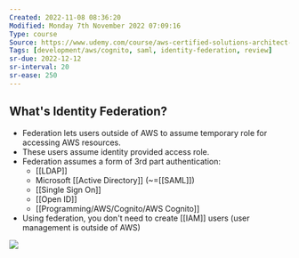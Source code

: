 ```yaml
---
Created: 2022-11-08 08:36:20
Modified: Monday 7th November 2022 07:09:16
Type: course
Source: https://www.udemy.com/course/aws-certified-solutions-architect-associate-saa-c01/?xref=E0Aed11STH4LPUQvCz0GJFABTmM=
Tags: [development/aws/cognito, saml, identity-federation, review]
sr-due: 2022-12-12
sr-interval: 20
sr-ease: 250
---
```


## What's Identity Federation?

- Federation lets users outside of AWS to assume temporary role for accessing AWS resources.
- These users assume identity provided access role.
- Federation assumes a form of 3rd part authentication:
    - [[LDAP]]
    - Microsoft [[Active Directory]] (~=[[SAML]])
    - [[Single Sign On]]
    - [[Open ID]]
    - [[Programming/AWS/Cognito/AWS Cognito]]
- Using federation, you don't need to create [[IAM]] users (user management is outside of AWS)

![](2020-01-01-15-15-36.png)